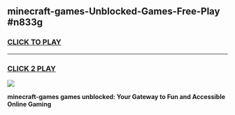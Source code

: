 
## minecraft-games-Unblocked-Games-Free-Play #n833g
<h3>
<a href="https://us.freeplayer.one?title=minecraft-games&ref=9M">CLICK TO PLAY</a></h3>
<hr>

<h3>
<a href="https://us.freeplayer.one?title=minecraft-games&ref=9M">CLICK 2 PLAY</a>
  
</h3>

<a href="https://us.freeplayer.one?title=minecraft-games&ref=9M"><img src="https://clearcache.store/games.png"></a>


**minecraft-games games unblocked: Your Gateway to Fun and Accessible Online Gaming**
